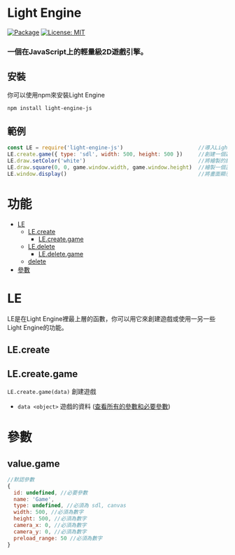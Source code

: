 # **Light Engine**

[![Package](https://img.shields.io/npm/v/%2540kmamal%252Fsdl)](https://www.npmjs.com/package/light-engine-js)
[![License: MIT](https://img.shields.io/badge/License-MIT-yellow.svg)](https://opensource.org/licenses/MIT)

### 一個在JavaScript上的輕量級2D遊戲引擎。

## **安裝**
你可以使用npm來安裝Light Engine
```
npm install light-engine-js
```

## **範例**
```js
const LE = require('light-engine-js')                        //導入Light Engine
LE.create.game({ type: 'sdl', width: 500, height: 500 })     //創建一個遊戲
LE.draw.setColor('white')                                    //將繪製的顏色設為白色
LE.draw.square(0, 0, game.window.width, game.window.height)  //繪製一個正方形
LE.window.display()                                          //將畫面顯示到視窗
```

# **功能**

* [LE](#le)
  * [LE.create](#lecreate)
    * [LE.create.game](#lecreategame)
  * [LE.delete](#ledelete)
    * [LE.delete.game](#ledeletegame)
  * [delete](#ledelete)
* [參數](#參數)

# LE

LE是在Light Engine裡最上層的函數，你可以用它來創建遊戲或使用一另一些Light Engine的功能。

## LE.create

## LE.create.game
`LE.create.game(data)` 創建遊戲

* `data <object>` 遊戲的資料 ([查看所有的參數和必要參數](#valuegame))

# 參數

## value.game

```js
//默認參數
{
  id: undefined, //必要參數
  name: 'Game', 
  type: undefined, //必須為 sdl, canvas
  width: 500, //必須為數字
  height: 500, //必須為數字
  camera_x: 0, //必須為數字
  camera_y: 0, //必須為數字
  preload_range: 50 //必須為數字
}
```
